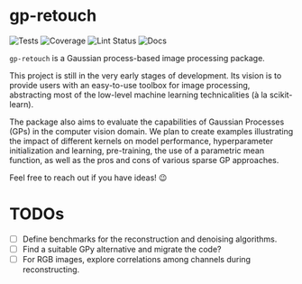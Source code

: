 # gp-retouch

![Tests](https://github.com/emilioMaddalena/gp-retouch/actions/workflows/run_tests.yml/badge.svg?branch=main)
![Coverage](https://codecov.io/gh/emilioMaddalena/gp-retouch/branch/main/graph/badge.svg)
![Lint Status](https://github.com/emilioMaddalena/gp-retouch/actions/workflows/run_linter.yml/badge.svg?branch=main)
![Docs](https://github.com/emilioMaddalena/gp-retouch/actions/workflows/deploy_docs.yml/badge.svg?branch=main)

`gp-retouch` is a Gaussian process-based image processing package.

This project is still in the very early stages of development. Its vision is to provide users with an easy-to-use toolbox for image processing, abstracting most of the low-level machine learning technicalities (à la scikit-learn). 

The package also aims to evaluate the capabilities of Gaussian Processes (GPs) in the computer vision domain. We plan to create examples illustrating the impact of different kernels on model performance, hyperparameter initialization and learning, pre-training, the use of a parametric mean function, as well as the pros and cons of various sparse GP approaches.

Feel free to reach out if you have ideas! 😉

# TODOs

- [ ] Define benchmarks for the reconstruction and denoising algorithms.
- [ ] Find a suitable GPy alternative and migrate the code?
- [ ] For RGB images, explore correlations among channels during reconstructing.
